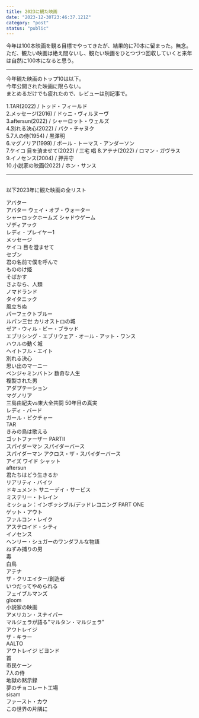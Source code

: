 ```yaml
---
title: 2023に観た映画
date: "2023-12-30T23:46:37.121Z"
category: "post"
status: "public"
---
```


今年は100本映画を観る目標でやってきたが、結果的に70本に留まった。無念。  
ただ、観たい映画は絶え間ないし、観たい映画をひとつづつ回収していくと来年は自然に100本になると思う。  

***

今年観た映画のトップ10は以下。  
今年公開された映画に限らない。  
まとめるだけでも疲れたので、レビューは別記事で。

1.TAR(2022) / トッド・フィールド  
2.メッセージ(2016) / ドゥニ・ヴィルヌーヴ  
3.aftersun(2022) / シャーロット・ウェルズ    
4.別れる決心(2022) /  パク・チャヌク  
5.7人の侍(1954) / 黒澤明  
6.マグノリア(1999) / ポール・トーマス・アンダーソン  
7.ケイコ 目を済ませて(2022) / 三宅 唱
8.アテナ(2022) / ロマン・ガヴラス  
9.イノセンス(2004) / 押井守  
10.小説家の映画(2022) / ホン・サンス   
  
***
<br>
以下2023年に観た映画の全リスト  

アバター  
アバター ウェイ・オブ・ウォーター  
シャーロックホームズ シャドウゲーム  
ゾディアック  
レディ・プレイヤー1  
メッセージ  
ケイコ 目を澄ませて  
セブン  
君の名前で僕を呼んで  
もののけ姫  
そばかす  
さよなら、人類  
ノマドランド  
タイタニック  
風立ちぬ  
パーフェクトブルー  
ルパン三世 カリオストロの城  
ゼア・ウィル・ビー・ブラッド  
エブリシング・エブリウェア・オール・アット・ワンス  
ハウルの動く城  
ヘイトフル・エイト  
別れる決心  
思い出のマーニー  
ベンジャミンバトン 数奇な人生  
複製された男  
アダプテーション  
マグノリア  
三島由紀夫vs東大全共闘 50年目の真実  
レディ・バード  
ガール・ピクチャー  
TAR  
きみの鳥は歌える  
ゴットファーザー PARTⅡ  
スパイダーマン スパイダーバース  
スパイダーマン アクロス・ザ・スパイダーバース  
アイズ ワイド シャット  
aftersun  
君たちはどう生きるか  
リアリティ・バイツ  
ドキュメント サニーデイ・サービス  
ミステリー・トレイン  
ミッション：インポッシブル/デッドレコニング PART ONE  
ゲット・アウト  
ファルコン・レイク  
アステロイド・シティ  
イノセンス  
ヘンリー・シュガーのワンダフルな物語  
ねずみ捕りの男  
毒  
白鳥  
アテナ  
ザ・クリエイター/創造者  
いつだってやめられる  
フェイブルマンズ  
gloom  
小説家の映画  
アメリカン・スナイパー  
マルジェラが語る"マルタン・マルジェラ"  
アウトレイジ  
ザ・キラー  
AALTO  
アウトレイジ ビヨンド  
首  
市民ケーン  
7人の侍  
地獄の黙示録  
夢のチョコレート工場  
sisam  
ファースト・カウ  
この世界の片隅に  


